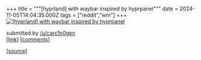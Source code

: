 +++
title = """[hyprland] with waybar inspired by hyprpanel"""
date = 2024-11-05T14:04:35.000Z
tags = ["reddit","wm"]
+++
[![[hyprland] with waybar inspired by hyprpanel](https://b.thumbs.redditmedia.com/rwmketexk3Y4HsqbW4e_YeyBfu32rfSm71dUNf1ULrw.jpg "[hyprland] with waybar inspired by hyprpanel")](https://www.reddit.com/r/unixporn/comments/1gk7f4d/hyprland_with_waybar_inspired_by_hyprpanel/)

submitted by [/u/carc1n0gen](https://www.reddit.com/user/carc1n0gen)  
[\[link\]](https://www.reddit.com/gallery/1gk7f4d) [\[comments\]](https://www.reddit.com/r/unixporn/comments/1gk7f4d/hyprland_with_waybar_inspired_by_hyprpanel/)

[[source]](https://www.reddit.com/r/unixporn/comments/1gk7f4d/hyprland_with_waybar_inspired_by_hyprpanel/)
